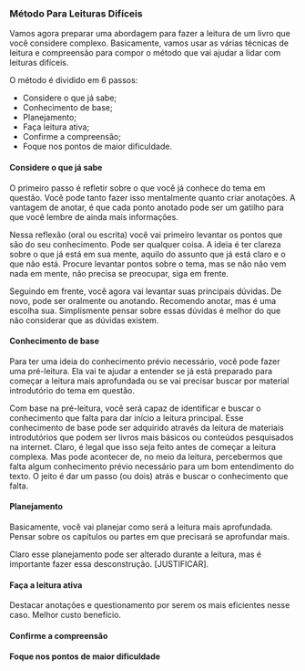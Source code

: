 ### Método Para Leituras Difíceis

Vamos agora preparar uma abordagem para fazer a leitura de um livro que você considere complexo. Basicamente, vamos usar as várias técnicas de leitura e compreensão para compor o método que vai ajudar a lidar com leituras difíceis.

O método é dividido em 6 passos:

* Considere o que já sabe;
* Conhecimento de base;
* Planejamento;
* Faça leitura ativa;
* Confirme a compreensão;
* Foque nos pontos de maior dificuldade.

#### Considere o que já sabe

O primeiro passo é refletir sobre o que você já conhece do tema em questão. Você pode tanto fazer isso mentalmente quanto criar anotações. A vantagem de anotar, é que cada ponto anotado pode ser um gatilho para que você lembre de ainda mais informações.

Nessa reflexão (oral ou escrita) você vai primeiro levantar os pontos que são do seu conhecimento. Pode ser qualquer coisa. A ideia é ter clareza sobre o que já está em sua mente, aquilo do assunto que já está claro e o que não está. Procure levantar pontos sobre o tema, mas se não não vem nada em mente, não precisa se preocupar, siga em frente.

Seguindo em frente, você agora vai levantar suas principais dúvidas. De novo, pode ser oralmente ou anotando. Recomendo anotar, mas é uma escolha sua. Simplismente pensar sobre essas dúvidas é melhor do que não considerar que as dúvidas existem.

#### Conhecimento de base

Para ter uma ideia do conhecimento prévio necessário, você pode fazer uma pré-leitura. Ela vai te ajudar a entender se já está preparado para começar a leitura mais aprofundada ou se vai precisar buscar por material introdutório do tema em questão.

Com base na pré-leitura, você será capaz de identificar e buscar o conhecimento que falta para dar início a leitura principal. Esse conhecimento de base pode ser adquirido através da leitura de materiais introdutórios que podem ser livros mais básicos ou conteúdos pesquisados na internet. Claro, é legal que isso seja feito antes de começar a leitura complexa. Mas pode acontecer de, no meio da leitura, percebermos que falta algum conhecimento prévio necessário para um bom entendimento do texto. O jeito é dar um passo (ou dois) atrás e buscar o conhecimento que falta.

#### Planejamento

Basicamente, você vai planejar como será a leitura mais aprofundada. Pensar sobre os capítulos ou partes em que precisará se aprofundar mais.

Claro esse planejamento pode ser alterado durante a leitura, mas é importante fazer essa desconstrução. [JUSTIFICAR].

#### Faça a leitura ativa

Destacar anotações e questionamento por serem os mais eficientes nesse caso. Melhor custo benefício.

#### Confirme a compreensão

#### Foque nos pontos de maior dificuldade
